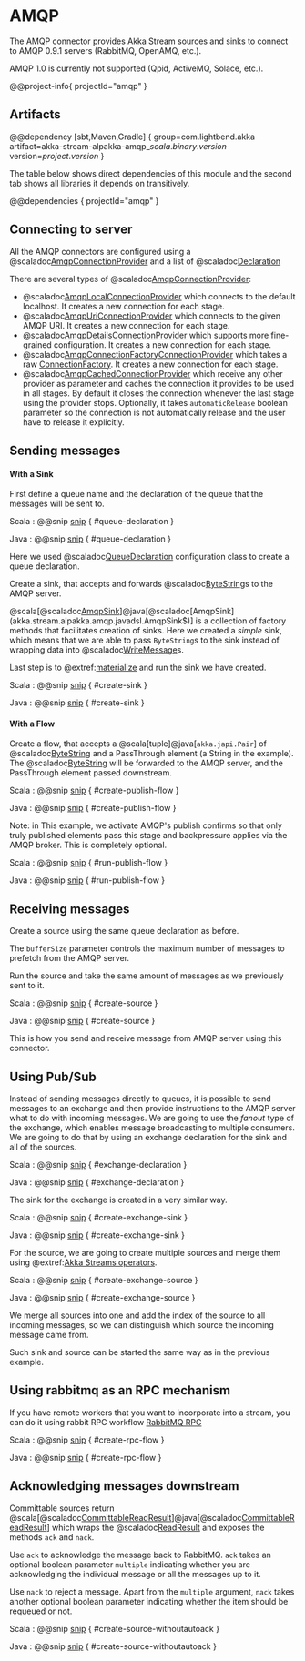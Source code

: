 # AMQP

The AMQP connector provides Akka Stream sources and sinks to connect to AMQP 0.9.1 servers (RabbitMQ, OpenAMQ, etc.).

AMQP 1.0 is currently not supported (Qpid, ActiveMQ, Solace, etc.).

@@project-info{ projectId="amqp" }

## Artifacts

@@dependency [sbt,Maven,Gradle] {
  group=com.lightbend.akka
  artifact=akka-stream-alpakka-amqp_$scala.binary.version$
  version=$project.version$
}

The table below shows direct dependencies of this module and the second tab shows all libraries it depends on transitively.

@@dependencies { projectId="amqp" }

## Connecting to server

All the AMQP connectors are configured using a @scaladoc[AmqpConnectionProvider](akka.stream.alpakka.amqp.AmqpConnectionProvider) and a list of @scaladoc[Declaration](akka.stream.alpakka.amqp.Declaration)

There are several types of @scaladoc[AmqpConnectionProvider](akka.stream.alpakka.amqp.AmqpConnectionProvider):

* @scaladoc[AmqpLocalConnectionProvider](akka.stream.alpakka.amqp.AmqpLocalConnectionProvider$) which connects to the default localhost. It creates a new connection for each stage.
* @scaladoc[AmqpUriConnectionProvider](akka.stream.alpakka.amqp.AmqpUriConnectionProvider$) which connects to the given AMQP URI. It creates a new connection for each stage.
* @scaladoc[AmqpDetailsConnectionProvider](akka.stream.alpakka.amqp.AmqpDetailsConnectionProvider$) which supports more fine-grained configuration. It creates a new connection for each stage.
* @scaladoc[AmqpConnectionFactoryConnectionProvider](akka.stream.alpakka.amqp.AmqpConnectionFactoryConnectionProvider$) which takes a raw [ConnectionFactory](https://rabbitmq.github.io/rabbitmq-java-client/api/current/com/rabbitmq/client/ConnectionFactory.html). It creates a new connection for each stage.
* @scaladoc[AmqpCachedConnectionProvider](akka.stream.alpakka.amqp.AmqpCachedConnectionProvider) which receive any other provider as parameter and caches the connection it provides to be used in all stages. By default it closes the connection whenever the last stage using the provider stops. Optionally, it takes `automaticRelease` boolean parameter so the connection is not automatically release and the user have to release it explicitly.

## Sending messages


#### With a Sink

First define a queue name and the declaration of the queue that the messages will be sent to.

Scala
: @@snip [snip](/amqp/src/test/scala/docs/scaladsl/AmqpDocsSpec.scala) { #queue-declaration }

Java
: @@snip [snip](/amqp/src/test/java/docs/javadsl/AmqpDocsTest.java) { #queue-declaration }

Here we used @scaladoc[QueueDeclaration](akka.stream.alpakka.amqp.QueueDeclaration) configuration class to create a queue declaration.

Create a sink, that accepts and forwards @scaladoc[ByteString](akka.util.ByteString)s to the AMQP server.

@scala[@scaladoc[AmqpSink](akka.stream.alpakka.amqp.scaladsl.AmqpSink$)]@java[@scaladoc[AmqpSink](akka.stream.alpakka.amqp.javadsl.AmqpSink$)] is a collection of factory methods that facilitates creation of sinks. Here we created a *simple* sink, which means that we are able to pass `ByteString`s to the sink instead of wrapping data into @scaladoc[WriteMessage](akka.stream.alpakka.amqp.WriteMessage)s.

Last step is to @extref:[materialize](akka:stream/stream-flows-and-basics.html) and run the sink we have created.

Scala
: @@snip [snip](/amqp/src/test/scala/docs/scaladsl/AmqpDocsSpec.scala) { #create-sink }

Java
: @@snip [snip](/amqp/src/test/java/docs/javadsl/AmqpDocsTest.java) { #create-sink }

#### With a Flow

Create a flow, that accepts a @scala[tuple]@java[`akka.japi.Pair`] of @scaladoc[ByteString](akka.util.ByteString) and a PassThrough element (a String in the example). The @scaladoc[ByteString](akka.util.ByteString) will be forwarded to the AMQP server, and the PassThrough element passed downstream.

Scala
: @@snip [snip](/amqp/src/test/scala/docs/scaladsl/AmqpDocsSpec.scala) { #create-publish-flow }

Java
: @@snip [snip](/amqp/src/test/java/docs/javadsl/AmqpDocsTest.java) { #create-publish-flow }

Note: in This example, we activate AMQP's publish confirms so that only truly published elements pass this stage and backpressure applies via the AMQP broker. This is completely optional.

Scala
: @@snip [snip](/amqp/src/test/scala/docs/scaladsl/AmqpDocsSpec.scala) { #run-publish-flow }

Java
: @@snip [snip](/amqp/src/test/java/docs/javadsl/AmqpDocsTest.java) { #run-publish-flow }

## Receiving messages

Create a source using the same queue declaration as before.

The `bufferSize` parameter controls the maximum number of messages to prefetch from the AMQP server.

Run the source and take the same amount of messages as we previously sent to it.


Scala
: @@snip [snip](/amqp/src/test/scala/docs/scaladsl/AmqpDocsSpec.scala) { #create-source }

Java
: @@snip [snip](/amqp/src/test/java/docs/javadsl/AmqpDocsTest.java) { #create-source }

This is how you send and receive message from AMQP server using this connector.

## Using Pub/Sub

Instead of sending messages directly to queues, it is possible to send messages to an exchange and then provide instructions to the AMQP server what to do with incoming messages. We are going to use the *fanout* type of the exchange, which enables message broadcasting to multiple consumers. We are going to do that by using an exchange declaration for the sink and all of the sources.

Scala
: @@snip [snip](/amqp/src/test/scala/docs/scaladsl/AmqpDocsSpec.scala) { #exchange-declaration }

Java
: @@snip [snip](/amqp/src/test/java/docs/javadsl/AmqpDocsTest.java) { #exchange-declaration }

The sink for the exchange is created in a very similar way.

Scala
: @@snip [snip](/amqp/src/test/scala/docs/scaladsl/AmqpDocsSpec.scala) { #create-exchange-sink }

Java
: @@snip [snip](/amqp/src/test/java/docs/javadsl/AmqpDocsTest.java) { #create-exchange-sink }

For the source, we are going to create multiple sources and merge them using @extref:[Akka Streams operators](akka:stream/operators/index.html).

Scala
: @@snip [snip](/amqp/src/test/scala/docs/scaladsl/AmqpDocsSpec.scala) { #create-exchange-source }

Java
: @@snip [snip](/amqp/src/test/java/docs/javadsl/AmqpDocsTest.java) { #create-exchange-source }

We merge all sources into one and add the index of the source to all incoming messages, so we can distinguish which source the incoming message came from.

Such sink and source can be started the same way as in the previous example.

## Using rabbitmq as an RPC mechanism

If you have remote workers that you want to incorporate into a stream, you can do it using rabbit RPC workflow [RabbitMQ RPC](https://www.rabbitmq.com/tutorials/tutorial-six-java.html)

Scala
: @@snip [snip](/amqp/src/test/scala/docs/scaladsl/AmqpDocsSpec.scala) { #create-rpc-flow }

Java
: @@snip [snip](/amqp/src/test/java/docs/javadsl/AmqpDocsTest.java) { #create-rpc-flow }


## Acknowledging messages downstream

Committable sources return @scala[@scaladoc[CommittableReadResult](akka.stream.alpakka.amqp.scaladsl.CommittableReadResult)]@java[@scaladoc[CommittableReadResult](akka.stream.alpakka.amqp.javadsl.CommittableReadResult)] which wraps the @scaladoc[ReadResult](akka.stream.alpakka.amqp.ReadResult) and exposes the methods `ack` and `nack`.

Use `ack` to acknowledge the message back to RabbitMQ. `ack` takes an optional boolean parameter `multiple` indicating whether you are acknowledging the individual message or all the messages up to it.

Use `nack` to reject a message. Apart from the `multiple` argument, `nack` takes another optional boolean parameter indicating whether the item should be requeued or not.

Scala
: @@snip [snip](/amqp/src/test/scala/docs/scaladsl/AmqpDocsSpec.scala) { #create-source-withoutautoack }

Java
: @@snip [snip](/amqp/src/test/java/docs/javadsl/AmqpDocsTest.java) { #create-source-withoutautoack }
